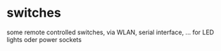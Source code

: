 # switches
some remote controlled switches, via WLAN, serial interface, ... for LED lights oder power sockets
